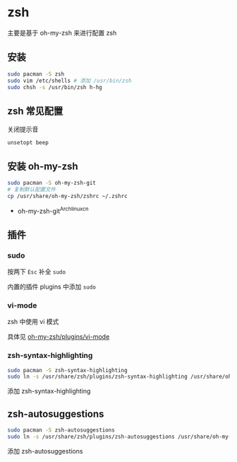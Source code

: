# zsh

主要是基于 oh-my-zsh 来进行配置 zsh

## 安装

```bash
sudo pacman -S zsh
sudo vim /etc/shells # 添加 /usr/bin/zsh
sudo chsh -s /usr/bin/zsh h-hg
```

## zsh 常见配置

关闭提示音

```text
unsetopt beep
```

## 安装 oh-my-zsh

```bash
sudo pacman -S oh-my-zsh-git
# 复制默认配置文件
cp /usr/share/oh-my-zsh/zshrc ~/.zshrc
```

- oh-my-zsh-git<sup>Archlinuxcn</sup>

## 插件

### sudo

按两下 `Esc` 补全 `sudo`

内置的插件 plugins 中添加 `sudo`

### vi-mode

zsh 中使用 vi 模式

具体见 [oh-my-zsh/plugins/vi-mode](https://github.com/ohmyzsh/ohmyzsh/tree/master/plugins/vi-mode)

### zsh-syntax-highlighting

```bash
sudo pacman -S zsh-syntax-highlighting
sudo ln -s /usr/share/zsh/plugins/zsh-syntax-highlighting /usr/share/oh-my-zsh/custom/plugins/
```

添加 zsh-syntax-highlighting

## zsh-autosuggestions

```bash
sudo pacman -S zsh-autosuggestions
sudo ln -s /usr/share/zsh/plugins/zsh-autosuggestions /usr/share/oh-my-zsh/custom/plugins/
```

添加 zsh-autosuggestions
